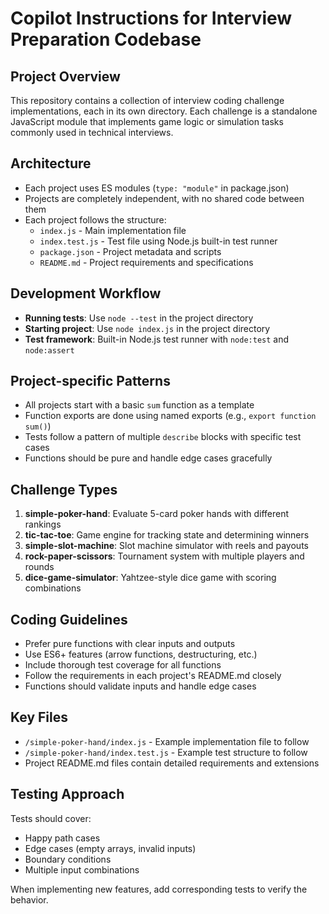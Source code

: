 # Copilot Instructions for Interview Preparation Codebase

## Project Overview
This repository contains a collection of interview coding challenge implementations, each in its own directory. Each challenge is a standalone JavaScript module that implements game logic or simulation tasks commonly used in technical interviews.

## Architecture
- Each project uses ES modules (`type: "module"` in package.json)
- Projects are completely independent, with no shared code between them
- Each project follows the structure:
  - `index.js` - Main implementation file
  - `index.test.js` - Test file using Node.js built-in test runner
  - `package.json` - Project metadata and scripts
  - `README.md` - Project requirements and specifications

## Development Workflow
- **Running tests**: Use `node --test` in the project directory
- **Starting project**: Use `node index.js` in the project directory
- **Test framework**: Built-in Node.js test runner with `node:test` and `node:assert`

## Project-specific Patterns
- All projects start with a basic `sum` function as a template
- Function exports are done using named exports (e.g., `export function sum()`)
- Tests follow a pattern of multiple `describe` blocks with specific test cases
- Functions should be pure and handle edge cases gracefully

## Challenge Types
1. **simple-poker-hand**: Evaluate 5-card poker hands with different rankings
2. **tic-tac-toe**: Game engine for tracking state and determining winners
3. **simple-slot-machine**: Slot machine simulator with reels and payouts
4. **rock-paper-scissors**: Tournament system with multiple players and rounds
5. **dice-game-simulator**: Yahtzee-style dice game with scoring combinations

## Coding Guidelines
- Prefer pure functions with clear inputs and outputs
- Use ES6+ features (arrow functions, destructuring, etc.)
- Include thorough test coverage for all functions
- Follow the requirements in each project's README.md closely
- Functions should validate inputs and handle edge cases

## Key Files
- `/simple-poker-hand/index.js` - Example implementation file to follow
- `/simple-poker-hand/index.test.js` - Example test structure to follow
- Project README.md files contain detailed requirements and extensions

## Testing Approach
Tests should cover:
- Happy path cases
- Edge cases (empty arrays, invalid inputs)
- Boundary conditions
- Multiple input combinations

When implementing new features, add corresponding tests to verify the behavior.
